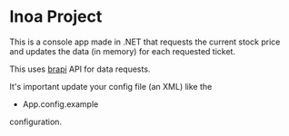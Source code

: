# Inoa Project

This is a console app made in .NET that requests the current stock price
and updates the data (in memory) for each requested ticket.

This uses [brapi](https://brapi.dev/) API for data requests.

It's important update your config file (an XML) like the

- App.config.example

configuration.
